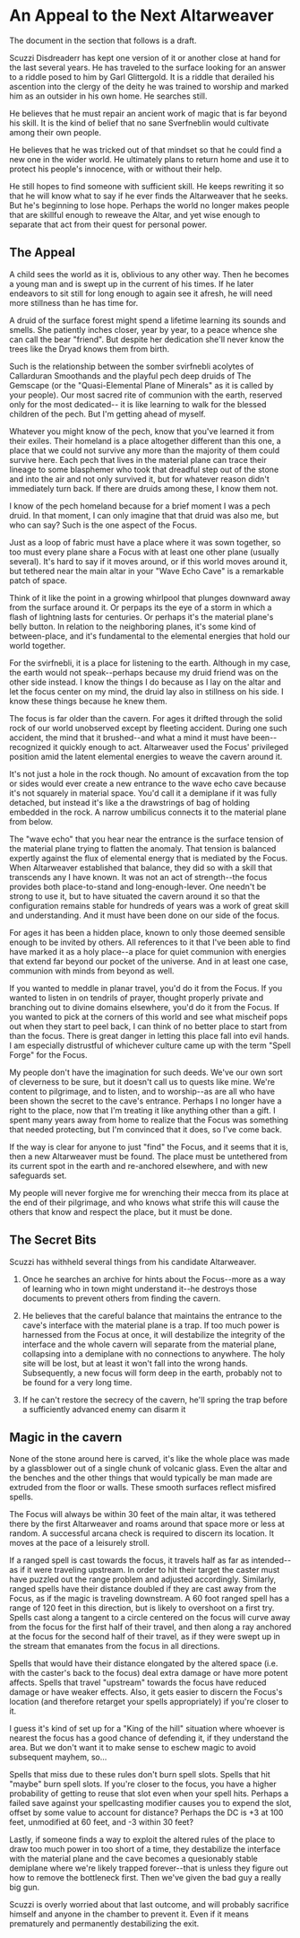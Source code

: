 # An Appeal to the Next Altarweaver

The document in the section that follows is a draft.

Scuzzi Disdreaderr has kept one version of it or another close at hand for the last several years.
He has traveled to the surface looking for an answer to a riddle posed to him by Garl Glittergold.
It is a riddle that derailed his ascention into the clergy of the deity he was trained to worship and marked him as an outsider in his own home.
He searches still.

He believes that he must repair an ancient work of magic that is far beyond his skill.
It is the kind of belief that no sane Sverfneblin would cultivate among their own people.

He believes that he was tricked out of that mindset so that he could find a new one in the wider world.
He ultimately plans to return home and use it to protect his people's innocence, with or without their help.

He still hopes to find someone with sufficient skill.
He keeps rewriting it so that he will know what to say if he ever finds the Altarweaver that he seeks.
But he's beginning to lose hope.
Perhaps the world no longer makes people that are skillful enough to reweave the Altar, and yet wise enough to separate that act from their quest for personal power.

## The Appeal

A child sees the world as it is, oblivious to any other way.
Then he becomes a young man and is swept up in the current of his times.
If he later endeavors to sit still for long enough to again see it afresh, he will need more stillness than he has time for.

A druid of the surface forest might spend a lifetime learning its sounds and smells.
She patiently inches closer, year by year, to a peace whence she can call the bear "friend".
But despite her dedication she'll never know the trees like the Dryad knows them from birth.

Such is the relationship between the somber svirfnebli acolytes of Callarduran Smoothands and the playful pech deep druids of The Gemscape (or the "Quasi-Elemental Plane of Minerals" as it is called by your people).
Our most sacred rite of communion with the earth, reserved only for the most dedicated-- it is like learning to walk for the blessed children of the pech.
But I'm getting ahead of myself.

Whatever you might know of the pech, know that you've learned it from their exiles.
Their homeland is a place altogether different than this one, a place that we could not survive any more than the majority of them could survive here.
Each pech that lives in the material plane can trace their lineage to some blasphemer who took that dreadful step out of the stone and into the air and not only survived it, but for whatever reason didn't immediately turn back.
If there are druids among these, I know them not.

I know of the pech homeland because for a brief moment I was a pech druid.
In that moment, I can only imagine that that druid was also me, but who can say?
Such is the one aspect of the Focus.

Just as a loop of fabric must have a place where it was sown together, so too must every plane share a Focus with at least one other plane (usually several).
It's hard to say if it moves around, or if this world moves around it, but tethered near the main altar in your "Wave Echo Cave" is a remarkable patch of space.

Think of it like the point in a growing whirlpool that plunges downward away from the surface around it.
Or perpaps its the eye of a storm in which a flash of lightning lasts for centuries.
Or perhaps it's the material plane's belly button.
In relation to the neighboring planes, it's some kind of between-place, and it's fundamental to the elemental energies that hold our world together.

For the svirfnebli, it is a place for listening to the earth.
Although in my case, the earth would not speak--perhaps because my druid friend was on the other side instead.
I know the things I do because as I lay on the altar and let the focus center on my mind, the druid lay also in stillness on his side.
I know these things because he knew them.

The focus is far older than the cavern.
For ages it drifted through the solid rock of our world unobserved except by fleeting accident.
During one such accident, the mind that it brushed--and what a mind it must have been--recognized it quickly enough to act.
Altarweaver used the Focus' privileged position amid the latent elemental energies to weave the cavern around it.

It's not just a hole in the rock though.
No amount of excavation from the top or sides would ever create a new entrance to the wave echo cave because it's not squarely in material space.
You'd call it a demiplane if it was fully detached, but instead it's like a the drawstrings of bag of holding embedded in the rock.
A narrow umbilicus connects it to the material plane from below.

The "wave echo" that you hear near the entrance is the surface tension of the material plane trying to flatten the anomaly.
That tension is balanced expertly against the flux of elemental energy that is mediated by the Focus.
When Altarweaver established that balance, they did so with a skill that transcends any I have known.
It was not an act of strength--the focus provides both place-to-stand and long-enough-lever.
One needn't be strong to use it, but to have situated the cavern around it so that the configuration remains stable for hundreds of years was a work of great skill and understanding.
And it must have been done on our side of the focus.

For ages it has been a hidden place, known to only those deemed sensible enough to be invited by others.
All references to it that I've been able to find have marked it as a holy place--a place for quiet communion with energies that extend far beyond our pocket of the universe.
And in at least one case, communion with minds from beyond as well.

If you wanted to meddle in planar travel, you'd do it from the Focus.
If you wanted to listen in on tendrils of prayer, thought properly private and branching out to divine domains elsewhere, you'd do it from the Focus.
If you wanted to pick at the corners of this world and see what mischeif pops out when they start to peel back, I can think of no better place to start from than the focus.
There is great danger in letting this place fall into evil hands.
I am especially distrustful of whichever culture came up with the term "Spell Forge" for the Focus.

My people don't have the imagination for such deeds.
We've our own sort of cleverness to be sure, but it doesn't call us to quests like mine.
We're content to pilgrimage, and to listen, and to worship--as are all who have been shown the secret to the cave's entrance.
Perhaps I no longer have a right to the place, now that I'm treating it like anything other than a gift.
I spent many years away from home to realize that the Focus was something that needed protecting, but I'm convinced that it does, so I've come back.

If the way is clear for anyone to just "find" the Focus, and it seems that it is, then a new Altarweaver must be found.
The place must be untethered from its current spot in the earth and re-anchored elsewhere, and with new safeguards set.

My people will never forgive me for wrenching their mecca from its place at the end of their pilgrimage, and who knows what strife this will cause the others that know and respect the place, but it must be done.

## The Secret Bits

Scuzzi has withheld several things from his candidate Altarweaver.

1. Once he searches an archive for hints about the Focus--more as a way of learning who in town might understand it--he destroys those documents to prevent others from finding the cavern.

2. He believes that the careful balance that maintains the entrance to the cave's interface with the material plane is a trap.  If too much power is harnessed from the Focus at once, it will destabilize the integrity of the interface and the whole cavern will separate from the material plane, collapsing into a demiplane with no connections to anywhere.  The holy site will be lost, but at least it won't fall into the wrong hands.  Subsequently, a new focus will form deep in the earth, probably not to be found for a very long time.

3. If he can't restore the secrecy of the cavern, he'll spring the trap before a sufficiently advanced enemy can disarm it

## Magic in the cavern

None of the stone around here is carved, it's like the whole place was made by a glassblower out of a single chunk of volcanic glass.  Even the altar and the benches and the other things that would typically be man made are extruded from the floor or walls.  These smooth surfaces reflect misfired spells.

The Focus will always be within 30 feet of the main altar, it was tethered there by the first Altarweaver and roams around that space more or less at random.  A successful arcana check is required to discern its location.  It moves at the pace of a leisurely stroll.

If a ranged spell is cast towards the focus, it travels half as far as intended--as if it were traveling upstream.  In order to hit their target the caster must have puzzled out the range problem and adjusted accordingly.  Similarly, ranged spells have their distance doubled if they are cast away from the Focus, as if the magic is traveling downstream.  A 60 foot ranged spell has a range of 120 feet in this direction, but is likely to overshoot on a first try.  Spells cast along a tangent to a circle centered on the focus will curve away from the focus for the first half of their travel, and then along a ray anchored at the focus for the second half of their travel, as if they were swept up in the stream that emanates from the focus in all directions.

Spells that would have their distance elongated by the altered space (i.e. with the caster's back to the focus) deal extra damage or have more potent affects.  Spells that travel "upstream" towards the focus have reduced damage or have weaker effects.
Also, it gets easier to discern the Focus's location (and therefore retarget your spells appropriately) if you're closer to it.

I guess it's kind of set up for a "King of the hill" situation where whoever is nearest the focus has a good chance of defending it, if they understand the area.  But we don't want it to make sense to eschew magic to avoid subsequent mayhem, so...

Spells that miss due to these rules don't burn spell slots.
Spells that hit "maybe" burn spell slots.
If you're closer to the focus, you have a higher probability of getting to reuse that slot even when your spell hits.
Perhaps a failed save against your spellcasting modifier causes you to expend the slot, offset by some value to account for distance?  Perhaps the DC is +3 at 100 feet, unmodified at 60 feet, and -3 within 30 feet?

Lastly, if someone finds a way to exploit the altered rules of the place to draw too much power in too short of a time, they destabilize the interface with the material plane and the cave becomes a quesionably stable demiplane where we're likely trapped forever--that is unless they figure out how to remove the bottleneck first.  Then we've given the bad guy a really big gun.

Scuzzi is overly worried about that last outcome, and will probably sacrifice himself and anyone in the chamber to prevent it.  Even if it means prematurely and permanently destabilizing the exit.

